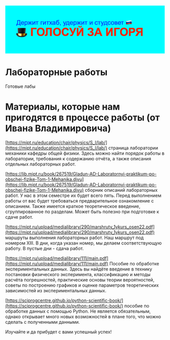 ![alt-текст](https://github.com/arduinoev3/arduinoev3/blob/main/плакат.png?raw=true)

# Лабораторные работы
Готовые лабы 

# Материалы, которые нам пригодятся в процессе работы (от Ивана Владимировича)

[https://mipt.ru/education/chair/physics/S_I/lab/](https://mipt.ru/education/chair/physics/S_I/lab/) страница лаборатории механики кафедры общей физики. Здесь можно найти порядок работы в лаборатории, требования к содержанию отчёта, а также описания отдельных лабораторных работ.

[https://lib.mipt.ru/book/267519/Gladun-AD-Laboratornyi-praktikum-po-obschei-fizike-Tom-1-Mehanika.djvu](https://lib.mipt.ru/book/267519/Gladun-AD-Laboratornyi-praktikum-po-obschei-fizike-Tom-1-Mehanika.djvu) сборник описаний лабораторных работ. У нас в этом семестре их будет всего пять. Перед выполнением работы от вас будет требоваться предварительное ознакомление с описанием. Также имеется краткое теоретическое введение, сгруппированное по разделам. Может быть полезно при подготовке к сдаче работ.

[https://mipt.ru/upload/medialibrary/290/marshruty_1ykurs_osen22.pdf](https://mipt.ru/upload/medialibrary/290/marshruty_1ykurs_osen22.pdf) маршруты выполнения лабораторных работ. Наш маршрут под номером XIII. В дни, когда указан номер, мы делаем соответствующую работу. В пустые дни - сдача работ.

[https://mipt.ru/upload/medialibrary/111/main.pdf](https://mipt.ru/upload/medialibrary/111/main.pdf) Пособие по обработке экспериментальных данных. Здесь вы найдёте введение в технику постановки физического эксперимента, классификацию и методы расчёта погрешностей, практические основы теории вероятностей, советы по построению графиков и оценке параметров теоретических зависимостей из экспериментальных данных.

[https://sciprogcentre.github.io/python-scientific-book/](https://sciprogcentre.github.io/python-scientific-book/) пособие по обработке данных с помощью Python. Не является обязательным, однако открывает много новых возможностей в плане того, что можно сделать с полученными данными.

Изучайте и да прибудет с вами успешный успех!
